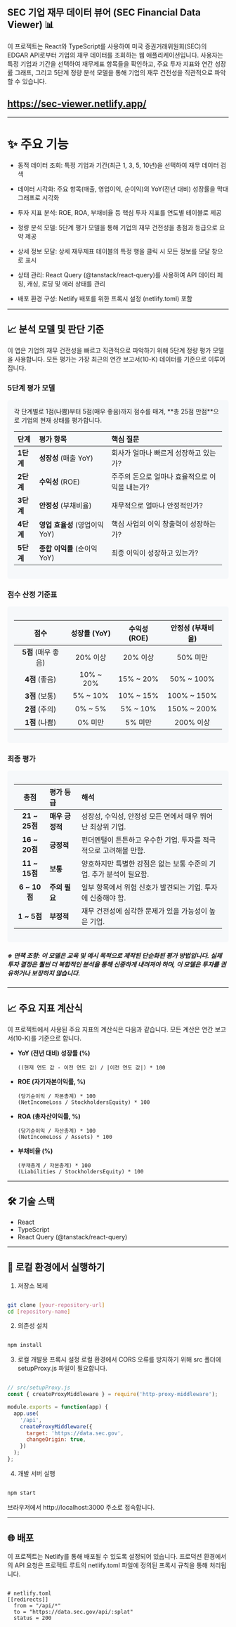 <h2>SEC 기업 재무 데이터 뷰어 (SEC Financial Data Viewer) 📊</h2>
이 프로젝트는 React와 TypeScript를 사용하여 미국 증권거래위원회(SEC)의 EDGAR API로부터 기업의 재무 데이터를 조회하는 웹 애플리케이션입니다. 사용자는 특정 기업과 기간을 선택하여 재무제표 항목들을 확인하고, 주요 투자 지표와 연간 성장률 그래프, 그리고 5단계 정량 분석 모델을 통해 기업의 재무 건전성을 직관적으로 파악할 수 있습니다.

## https://sec-viewer.netlify.app/

---

<h1>✨ 주요 기능</h1>

- 동적 데이터 조회: 특정 기업과 기간(최근 1, 3, 5, 10년)을 선택하여 재무 데이터 검색

- 데이터 시각화: 주요 항목(매출, 영업이익, 순이익)의 YoY(전년 대비) 성장률을 막대그래프로 시각화

- 투자 지표 분석: ROE, ROA, 부채비율 등 핵심 투자 지표를 연도별 테이블로 제공
- 정량 분석 모델: 5단계 평가 모델을 통해 기업의 재무 건전성을 총점과 등급으로 요약 제공
- 상세 정보 모달: 상세 재무제표 테이블의 특정 행을 클릭 시 모든 정보를 모달 창으로 표시

- 상태 관리: React Query (@tanstack/react-query)를 사용하여 API 데이터 페칭, 캐싱, 로딩 및 에러 상태를 관리

- 배포 환경 구성: Netlify 배포를 위한 프록시 설정 (netlify.toml) 포함

---

## 📈 분석 모델 및 판단 기준

이 앱은 기업의 재무 건전성을 빠르고 직관적으로 파악하기 위해 5단계 정량 평가 모델을 사용합니다. 모든 평가는 가장 최근의 연간 보고서(10-K) 데이터를 기준으로 이루어집니다.

### 5단계 평가 모델

<div style="background-color: #f6f8fa; padding: 15px; border-radius: 5px;">
각 단계별로 1점(나쁨)부터 5점(매우 좋음)까지 점수를 매겨, **총 25점 만점**으로 기업의 현재 상태를 평가합니다.

| 단계      | 평가 항목                      | 핵심 질문                                      |
| :-------- | :----------------------------- | :--------------------------------------------- |
| **1단계** | **성장성** (매출 YoY)          | 회사가 얼마나 빠르게 성장하고 있는가?          |
| **2단계** | **수익성** (ROE)               | 주주의 돈으로 얼마나 효율적으로 이익을 내는가? |
| **3단계** | **안정성** (부채비율)          | 재무적으로 얼마나 안정적인가?                  |
| **4단계** | **영업 효율성** (영업이익 YoY) | 핵심 사업의 이익 창출력이 성장하는가?          |
| **5단계** | **종합 이익률** (순이익 YoY)   | 최종 이익이 성장하고 있는가?                   |

</div>

### 점수 산정 기준표

<div style="background-color: #f6f8fa; padding: 15px; border-radius: 5px;">

|        점수         | 성장률 (YoY) | 수익성 (ROE) | 안정성 (부채비율) |
| :-----------------: | :----------: | :----------: | :---------------: |
| **5점** (매우 좋음) |   20% 이상   |   20% 이상   |     50% 미만      |
|   **4점** (좋음)    |  10% ~ 20%   |  15% ~ 20%   |    50% ~ 100%     |
|   **3점** (보통)    |   5% ~ 10%   |  10% ~ 15%   |    100% ~ 150%    |
|   **2점** (주의)    |   0% ~ 5%    |   5% ~ 10%   |    150% ~ 200%    |
|   **1점** (나쁨)    |   0% 미만    |   5% 미만    |     200% 이상     |

</div>

### 최종 평가

<div style="background-color: #f6f8fa; padding: 15px; border-radius: 5px;">

|     총점      | 평가 등급       | 해석                                                                |
| :-----------: | :-------------- | :------------------------------------------------------------------ |
| **21 ~ 25점** | **매우 긍정적** | 성장성, 수익성, 안정성 모든 면에서 매우 뛰어난 최상위 기업.         |
| **16 ~ 20점** | **긍정적**      | 펀더멘털이 튼튼하고 우수한 기업. 투자를 적극적으로 고려해볼 만함.   |
| **11 ~ 15점** | **보통**        | 양호하지만 특별한 강점은 없는 보통 수준의 기업. 추가 분석이 필요함. |
| **6 ~ 10점**  | **주의 필요**   | 일부 항목에서 위험 신호가 발견되는 기업. 투자에 신중해야 함.        |
|  **1 ~ 5점**  | **부정적**      | 재무 건전성에 심각한 문제가 있을 가능성이 높은 기업.                |

</div>

<h5>※ 면책 조항: 이 모델은 교육 및 예시 목적으로 제작된 단순화된 평가 방법입니다. 실제 투자 결정은 훨씬 더 복합적인 분석을 통해 신중하게 내려져야 하며, 이 모델은 투자를 권유하거나 보장하지 않습니다.</h5>

---

## 📈 주요 지표 계산식

이 프로젝트에서 사용된 주요 지표의 계산식은 다음과 같습니다. 모든 계산은 연간 보고서(10-K)를 기준으로 합니다.

- **YoY (전년 대비) 성장률 (%)**

  ```
  ((현재 연도 값 - 이전 연도 값) / |이전 연도 값|) * 100
  ```

- **ROE (자기자본이익률, %)**

  ```
  (당기순이익 / 자본총계) * 100
  (NetIncomeLoss / StockholdersEquity) * 100
  ```

- **ROA (총자산이익률, %)**

  ```
  (당기순이익 / 자산총계) * 100
  (NetIncomeLoss / Assets) * 100
  ```

- **부채비율 (%)**

  ```
  (부채총계 / 자본총계) * 100
  (Liabilities / StockholdersEquity) * 100
  ```

---

<h2>🛠️ 기술 스택</h2>

- React
- TypeScript
- React Query (@tanstack/react-query)

---

<h2>🚀 로컬 환경에서 실행하기</h2>

1. 저장소 복제

```Bash

git clone [your-repository-url]
cd [repository-name]

```

2. 의존성 설치

```Bash

npm install

```

3. 로컬 개발용 프록시 설정
   로컬 환경에서 CORS 오류를 방지하기 위해 src 폴더에 setupProxy.js 파일이 필요합니다.

```JavaScript

// src/setupProxy.js
const { createProxyMiddleware } = require('http-proxy-middleware');

module.exports = function(app) {
  app.use(
    '/api',
    createProxyMiddleware({
      target: 'https://data.sec.gov',
      changeOrigin: true,
    })
  );
};
```

4. 개발 서버 실행

```Bash

npm start
```

브라우저에서 http://localhost:3000 주소로 접속합니다.

---

<h2>🌐 배포</h2>
이 프로젝트는 Netlify를 통해 배포될 수 있도록 설정되어 있습니다. 프로덕션 환경에서의 API 요청은 프로젝트 루트의 netlify.toml 파일에 정의된 프록시 규칙을 통해 처리됩니다.

```Ini, TOML

# netlify.toml
[[redirects]]
  from = "/api/*"
  to = "https://data.sec.gov/api/:splat"
  status = 200
```
